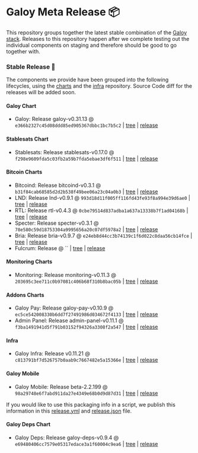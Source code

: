 # Galoy Meta Release 📦

This repository groups together the latest stable combination of the [Galoy stack](https://github.com/GaloyMoney/awesome-galoy#tech-components).
Releases to this repository happen after we complete testing out the individual components on staging and therefore should be good to go together with.

### Stable Release 🎉

The components we provide have been grouped into the following lifecycles, using the [charts](https://github.com/GaloyMoney/charts) and the [infra](https://github.com/GaloyMoney/galoy-infra) repository.
Source Code diff for the releases will be added soon.

#### Galoy Chart
- Galoy: Release galoy-v0.31.13 @ `e366b2327c45d08ddd85ed905367dbbc1bc7b5c2` | [tree](https://github.com/GaloyMoney/charts/tree/e366b2327c45d08ddd85ed905367dbbc1bc7b5c2/charts/galoy) | [release](https://github.com/GaloyMoney/charts/releases/tag/galoy-v0.31.13)

#### Stablesats Chart
- Stablesats: Release stablesats-v0.17.0 @ `f298e9609fda5c03fb2a59b7fda5ebae3df6f511` | [tree](https://github.com/GaloyMoney/charts/tree/f298e9609fda5c03fb2a59b7fda5ebae3df6f511/charts/stablesats) | [release](https://github.com/GaloyMoney/charts/releases/tag/stablesats-v0.17.0)

#### Bitcoin Charts
- Bitcoind: Release bitcoind-v0.3.1 @ `b31f84cab68585d2d2b538f49bee06a23c04a0b3` | [tree](https://github.com/GaloyMoney/charts/tree/b31f84cab68585d2d2b538f49bee06a23c04a0b3/charts/bitcoind) | [release](https://github.com/GaloyMoney/charts/releases/tag/bitcoind-v0.3.1)
- LND: Release lnd-v0.9.1 @ `993d18d11f005ff116fd43fe93f8a994e39d6ae0` | [tree](https://github.com/GaloyMoney/charts/tree/993d18d11f005ff116fd43fe93f8a994e39d6ae0/charts/lnd) | [release](https://github.com/GaloyMoney/charts/releases/tag/lnd-v0.9.1)
- RTL: Release rtl-v0.4.3 @ `0cbe79514d837adba1a637a13338b7f1ad04168b` | [tree](https://github.com/GaloyMoney/charts/tree/0cbe79514d837adba1a637a13338b7f1ad04168b/charts/rtl) | [release](https://github.com/GaloyMoney/charts/releases/tag/rtl-v0.4.3)
- Specter: Release specter-v0.3.1 @ `78e580c59d18753304a9995656a20c07df5978a2` | [tree](https://github.com/GaloyMoney/charts/tree/78e580c59d18753304a9995656a20c07df5978a2/charts/specter) | [release](https://github.com/GaloyMoney/charts/releases/tag/specter-v0.3.1)
- Bria: Release bria-v0.9.7 @ `e24eb8d44cc3b74139c1f6d022c8daa56cb14fce` | [tree](https://github.com/GaloyMoney/charts/tree/e24eb8d44cc3b74139c1f6d022c8daa56cb14fce/charts/bria) | [release](https://github.com/GaloyMoney/charts/releases/tag/bria-v0.9.7)
- Fulcrum: Release  @ `` | [tree](https://github.com/GaloyMoney/charts/tree//charts/fulcrum) | [release](https://github.com/GaloyMoney/charts/releases/tag/)

#### Monitoring Charts
- Monitoring: Release monitoring-v0.11.3 @ `203695c3ee711c0b97081c406b68f310b8bac05b` | [tree](https://github.com/GaloyMoney/charts/tree/203695c3ee711c0b97081c406b68f310b8bac05b/charts/monitoring) | [release](https://github.com/GaloyMoney/charts/releases/tag/monitoring-v0.11.3)

#### Addons Charts
- Galoy Pay: Release galoy-pay-v0.10.9 @ `ec5ce542008330b6dd7f27491986d034672f4133` | [tree](https://github.com/GaloyMoney/charts/tree/ec5ce542008330b6dd7f27491986d034672f4133/charts/galoy-pay) | [release](https://github.com/GaloyMoney/charts/releases/tag/galoy-pay-v0.10.9)
- Admin Panel: Release admin-panel-v0.11.1 @ `f3ba1491941d5f791b03152f94326a3308f2a547` | [tree](https://github.com/GaloyMoney/charts/tree/f3ba1491941d5f791b03152f94326a3308f2a547/charts/admin-panel) | [release](https://github.com/GaloyMoney/charts/releases/tag/admin-panel-v0.11.1)

#### Infra

- Galoy Infra: Release v0.11.21 @ `c813791bf7d526757b0aab9c7667482e5a15366e` | [tree](https://github.com/GaloyMoney/galoy-infra/tree/c813791bf7d526757b0aab9c7667482e5a15366e) | [release](https://github.com/GaloyMoney/galoy-infra/releases/tag/v0.11.21)

#### Galoy Mobile

- Galoy Mobile: Release beta-2.2.199 @ `98a29748e6f7abd911da27e4349e68b0d9d87d31` | [tree](https://github.com/GaloyMoney/galoy-mobile/tree/98a29748e6f7abd911da27e4349e68b0d9d87d31) | [release](https://github.com/GaloyMoney/galoy-mobile/releases/tag/beta-2.2.199)

If you would like to use this packaging info in a script, we publish this information in this [release.yml](./release.yml) and [release.json](./release.json) file.

#### Galoy Deps Chart
- Galoy Deps: Release galoy-deps-v0.9.4 @ `e69480406cc7579e05317edace3a1f60004c9ea6` | [tree](https://github.com/GaloyMoney/charts/tree/e69480406cc7579e05317edace3a1f60004c9ea6/charts/galoy-deps) | [release](https://github.com/GaloyMoney/charts/releases/tag/galoy-deps-v0.9.4)
